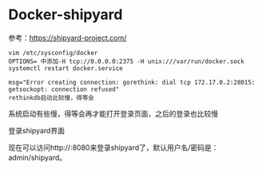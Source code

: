 # Docker-shipyard

参考：https://shipyard-project.com/

```
vim /etc/sysconfig/docker
OPTIONS= 中添加-H tcp://0.0.0.0:2375 -H unix:///var/run/docker.sock 
systemctl restart docker.service
```

```
msg="Error creating connection: gorethink: dial tcp 172.17.0.2:28015: getsockopt: connection refused" 
rethinkdb启动比较慢，得等会
```

系统启动有些慢，得等会再才能打开登录页面，之后的登录也比较慢

登录shipyard界面

现在可以访问http://<your-host-ip>:8080来登录shipyard了，默认用户名/密码是：admin/shipyard。

